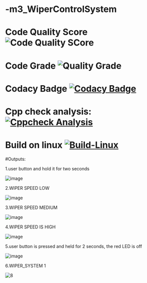 # -m3_WiperControlSystem

# Code Quality Score ![Code Quality SCore](https://api.codiga.io/project/33419/score/svg)

# Code Grade ![Quality Grade](https://api.codiga.io/project/33419/status/svg)

# Codacy Badge [![Codacy Badge](https://app.codacy.com/project/badge/Grade/4b9b27fc4c0f4c9a8eab6e1d7d60ccae)](https://www.codacy.com/gh/kishornaidu1/-m3_WiperControlSystem/dashboard?utm_source=github.com&amp;utm_medium=referral&amp;utm_content=kishornaidu1/-m3_WiperControlSystem&amp;utm_campaign=Badge_Grade)

# Cpp check analysis: [![Cppcheck Analysis](https://github.com/kishornaidu1/-m3_WiperControlSystem/actions/workflows/c-cpp.yml/badge.svg)](https://github.com/kishornaidu1/-m3_WiperControlSystem/actions/workflows/c-cpp.yml)

# Build on linux  [![Build-Linux](https://github.com/kishornaidu1/-m3_WiperControlSystem/actions/workflows/makefile.yml/badge.svg)](https://github.com/kishornaidu1/-m3_WiperControlSystem/actions/workflows/makefile.yml)
#Outputs:

1.user button and hold it for two seconds

![image](https://user-images.githubusercontent.com/101699116/168215707-1df85c15-f6ee-4229-87b5-40d1774370cd.png)

2.WIPER SPEED LOW

![image](https://user-images.githubusercontent.com/101699116/168215724-29cad2c7-6d80-4088-9532-0b6cbf75de91.png)

3.WIPER SPEED MEDIUM

![image](https://user-images.githubusercontent.com/101699116/168215750-450c3897-7d73-4ffd-8ef0-bf2d8f5ff2f7.png)

4.WIPER SPEED IS HIGH

![image](https://user-images.githubusercontent.com/101699116/168215781-e5c57cad-0099-42b2-a374-0805f00754c6.png)

5.user button is pressed and held for 2 seconds, the red LED is off

![image](https://user-images.githubusercontent.com/101699116/168215804-4a4d8ac8-f4b3-4c63-8a97-7562c99e0903.png)

6.WIPER_SYSTEM 1

![8](https://user-images.githubusercontent.com/101699116/168319407-e32aa84d-818c-49fa-a6bc-12e0255912bf.png)

